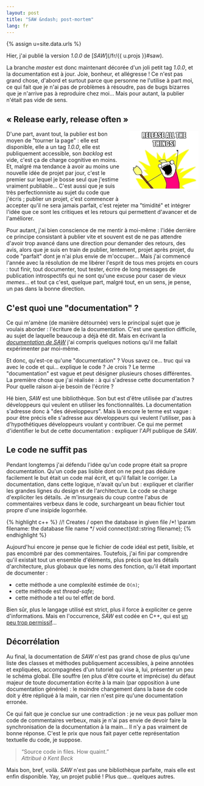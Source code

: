 ```yaml
---
layout: post
title: "SAW &ndash; post-mortem"
lang: fr
---
```


{% assign u=site.data.urls %}

Hier, j'ai publié la version *1.0.0* de [*SAW*](/fr/{{ u.projs }}#saw).

La branche *master* est donc maintenant décorée d'un joli petit tag *1.0.0*, et
la documentation est à jour. Joie, bonheur, et allégresse&nbsp;! Ce n'est pas grand
chose, d'abord et surtout parce que personne ne l'utilise à part moi, ce qui
fait que je n'ai pas de problèmes à résoudre, pas de bugs bizarres que je
n'arrive pas à reproduire chez moi... Mais pour autant, la publier n'était pas
vide de sens.


## «&nbsp;Release early, release often&nbsp;»

<div style="float: right; margin: 0 0 16px 16px">
  <img src="/img/saw/release.png" width="180px" style="margin: 0" alt="RELASE ALL THE THINGS" />
</div>

D'une part, avant tout, la publier est bon moyen de "tourner la page"&nbsp;:
elle est disponible, elle a un tag *1.0.0*, elle est publiquement accessible,
son *backlog* est vide, c'est ça de charge cognitive en moins. Et, malgré ma
tendance à avoir au moins une nouvelle idée de projet par jour, c'est le
premier sur lequel je bosse seul que j'estime vraiment publiable... C'est aussi
que je suis très perfectionniste au sujet du code que j'écris ; publier un
projet, c'est commencer à accepter qu'il ne sera jamais parfait, c'est rejeter
ma "timidité" et intégrer l'idée que ce sont les critiques et les retours qui
permettent d'avancer et de l'améliorer.

Pour autant, j'ai bien conscience de me mentir à moi-même : l'idée derrière ce
principe consistant à publier vite et souvent est de ne pas attendre d'avoir
trop avancé dans une direction pour demander des retours, des avis, alors que
je suis en train de publier, lentement, projet après projet, du code "parfait"
dont je n'ai plus envie de m'occuper... Mais j'ai commencé l'année avec la
résolution de me libérer l'esprit de tous mes projets en cours : tout finir,
tout documenter, tout tester, écrire de long messages de publication
introspectifs qui ne sont qu'une excuse pour caser de vieux *memes*... et tout
ça c'est, quelque part, malgré tout, en un sens, je pense, un pas dans la bonne
direction.


## C'est quoi une "documentation"&nbsp;?

Ce qui m'amène (de manière détournée) vers le principal sujet que je voulais
aborder&nbsp;: l'écriture de la documentation. C'est une question difficile, au
sujet de laquelle beaucoup a déjà été dit. Mais en écrivant la
[*documentation de SAW*](https://github.com/nicuveo/saw/wiki) j'ai compris
quelques notions qu'il me fallait expérimenter par moi-même.

Et donc, qu'est-ce qu'une "documentation"&nbsp;? Vous savez ce... truc qui va
avec le code et qui... explique le code&nbsp;? Je crois&nbsp;? Le terme
"documentation" est vague et peut désigner plusieurs choses différentes. La
première chose que j'ai réalisée : à qui s'adresse cette documentation&nbsp;?
Pour quelle raison ai-je besoin de l'écrire&nbsp;?

Hé bien, *SAW* est une bibliothèque. Son but est d'être utilisée par d'autres
développeurs qui veulent en utiliser les fonctionnalités. La documentation
s'adresse donc à "des développeurs". Mais là encore le terme est vague&nbsp;:
pour être précis elle s'adresse aux développeurs qui veulent l'utiliser, pas à
d'hypothétiques développeurs voulant y contribuer. Ce qui me permet
d'identifier le but de cette documentation : expliquer l'*API* publique de
*SAW*.


## Le code ne suffit pas

Pendant longtemps j'ai défendu l'idée qu'un code propre était sa propre
documentation. Qu'un code pas lisible dont on ne peut pas déduire facilement le
but était un code mal écrit, et qu'il fallait le corriger. La documentation,
dans cette logique, n'avait qu'un but&nbsp;: expliquer et clarifier les grandes
lignes du design et de l'architecture. Le code se charge d'expliciter les
détails. Je m'insurgeais du coup contre l'abus de commentaires verbeux dans le
code, surchargeant un beau fichier tout propre d'une insipide logorrhée.

{% highlight c++ %}
//! Creates / open the database in given file
/*!
\param filename: the database file name
*/
void connect(std::string filename);
{% endhighlight %}

Aujourd'hui encore je pense que le fichier de code idéal est petit, lisible, et
pas encombré par des commentaires. Toutefois, j'ai fini par comprendre qu'il
existait tout un ensemble d'éléments, plus précis que les détails
d'architecture, plus globaux que les noms des fonction, qu'il était important
de documenter :

* cette méthode a une complexité estimée de `O(n)`;
* cette méthode est *thread-safe*;
* cette méthode a tel ou tel effet de bord.

Bien sûr, plus le langage utilisé est strict, plus il force à expliciter ce
genre d'informations. Mais en l'occurrence, *SAW* est codée en C++, qui est
[un peu trop permissif](http://en.cppreference.com/w/cpp/language/const_cast)...


## Décorrélation

Au final, la documentation de *SAW* n'est pas grand chose de plus qu'une liste
des classes et méthodes publiquement accessibles, à peine annotées et
expliquées, accompagnées d'un tutoriel qui vise à, lui, présenter un peu le
schéma global. Elle souffre (en plus d'être courte et imprécise) du défaut
majeur de toute documentation écrite à la main (par opposition à une
documentation générée)&nbsp;: le moindre changement dans la base de code doit y
être répliqué à la main, car rien n'est pire qu'une documentation erronée.

Ce qui fait que je conclue sur une contradiction&nbsp;: je ne veux pas polluer
mon code de commentaires verbeux, mais je n'ai pas envie de devoir faire la
synchronisation de la documentation à la main... Il n'y a pas vraiment de bonne
réponse. C'est le prix que nous fait payer cette représentation textuelle du
code, je suppose.

> “Source code in files. How quaint.” <br />
> *Attribué à Kent Beck*

Mais bon, bref, voilà. *SAW* n'est pas une bibliothèque parfaite, mais elle est
enfin disponible. Yay, un projet publié&nbsp;! Plus que... quelques autres.
